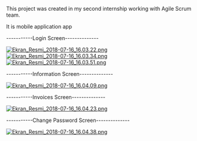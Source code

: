 This project was created in my second internship working with Agile Scrum team.

It is mobile application app


-----------Login Screen--------------




[![Ekran_Resmi_2018-07-16_16.03.22.png](https://s33.postimg.cc/6s6j4861r/Ekran_Resmi_2018-07-16_16.03.22.png)](https://postimg.cc/image/ihais6x0b/)
[![Ekran_Resmi_2018-07-16_16.03.34.png](https://s33.postimg.cc/o6qrc7ddr/Ekran_Resmi_2018-07-16_16.03.34.png)](https://postimg.cc/image/aptstc323/)
[![Ekran_Resmi_2018-07-16_16.03.51.png](https://s33.postimg.cc/5r6aeuwpb/Ekran_Resmi_2018-07-16_16.03.51.png)](https://postimg.cc/image/fohb7x4az/)

-----------Information Screen--------------




[![Ekran_Resmi_2018-07-16_16.04.09.png](https://s33.postimg.cc/9njmavcjz/Ekran_Resmi_2018-07-16_16.04.09.png)](https://postimg.cc/image/e9fqj7y2z/)


-----------Invoices Screen--------------



[![Ekran_Resmi_2018-07-16_16.04.23.png](https://s33.postimg.cc/wc8takren/Ekran_Resmi_2018-07-16_16.04.23.png)](https://postimg.cc/image/eyyivpw3f/)

-----------Change Password Screen--------------



[![Ekran_Resmi_2018-07-16_16.04.38.png](https://s33.postimg.cc/i4j4m2jwf/Ekran_Resmi_2018-07-16_16.04.38.png)](https://postimg.cc/image/x0hntnvaz/)

